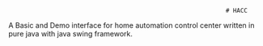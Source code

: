                                                                 # HACC
A Basic and Demo interface for home automation control center written in pure java with java swing framework.
